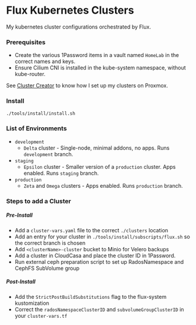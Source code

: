# Flux Kubernetes Clusters
My kubernetes cluster configurations orchestrated by Flux.

### Prerequisites
* Create the various 1Password items in a vault named `HomeLab` in the correct names and keys.
* Ensure Cilium CNI is installed in the kube-system namespace, without kube-router.


See [Cluster Creator](https://github.com/christensenjairus/ClusterCreator) to know how I set up my clusters on Proxmox.

### Install
```bash
./tools/install/install.sh
```

### List of Environments
* `development`
  * `Delta` cluster - Single-node, minimal addons, no apps. Runs `development` branch.
* `staging`
  * `Epsilon` cluster - Smaller version of a `production` cluster. Apps enabled. Runs `staging` branch. 
* `production`
  * `Zeta` and `Omega` clusters - Apps enabled. Runs `production` branch.

### Steps to add a Cluster
##### Pre-Install
* Add a `cluster-vars.yaml` file to the correct `./clusters` location
* Add an entry for your cluster in `./tools/install/subscripts/flux.sh` so the correct branch is chosen
* Add `<clusterName>-cluster` bucket to Minio for Velero backups
* Add a cluster in CloudCasa and place the cluster ID in 1Password.
* Run external ceph preparation script to set up RadosNamespace and CephFS SubVolume group

##### Post-Install
* Add the `StrictPostBuildSubstitutions` flag to the flux-system kustomization
* Correct the `radosNamespaceClusterID` and `subvolumeGroupClusterID` in your `cluster-vars.tf`

[//]: # (### List of Flux-Managed Infrastructure)
[//]: # (* Cert-Manager w/ DNS ClusterIssuer)
[//]: # (* MetalLB L2 Load Balancer)
[//]: # (* Cilium with clustermesh, externalIPs, and full eBPF)
[//]: # (* Democratic-CSI for NFS & iSCSI)
[//]: # (* Postgres Operator)
[//]: # (* Redis Operator)
[//]: # (* Splunk Operator)
[//]: # (* Goldilocks)
[//]: # (* Groundcover)
[//]: # (* Private Nginx Ingress)
[//]: # (* Public Nginx Ingress)
[//]: # (* Keda)
[//]: # (* KubeVirt)
[//]: # (* Kyverno)
[//]: # (* Victoria-Metrics)
[//]: # (* Grafana &#40;with >40 applicable dashboards&#41;)
[//]: # (* AlertManager &#40;connected to Slack&#41;)
[//]: # (* Node-Problem-Detector)
[//]: # (* NewRelic)
[//]: # (* 1Password Operator)
[//]: # (* Snapshot Controller)
[//]: # (* Metrics Server)
[//]: # (* Rook-Ceph)
[//]: # (* Velero &#40;connected to Minio&#41;)
[//]: # (* CloudCasa &#40;UI for managing velero&#41;)
[//]: # (* Vertical Pod Autoscaler)
[//]: # (* Descheduler)
[//]: # ()
[//]: # (### List of Flux-Managed Apps)
[//]: # (* GitLab)
[//]: # (  * HA Replicated Redis w/ Sentinel)
[//]: # (  * HA Postgres)
[//]: # (  * Stores gitlab & database backups in S3)
[//]: # (  * Distributed Gitaly instances)
[//]: # (  * Minio-backed object storage)
[//]: # (  * LDAP Authentication via OpenLDAP)
[//]: # (* Splunk)
[//]: # (  * 3 indexers, 3 search heads, 1 cluster manager, 1 license manager, 1 deployer)
[//]: # (  * Passwords and configs loaded from 1Password)
[//]: # (  * LDAP authentication via OpenLDAP)
[//]: # (  * `main` index backs up to S3)
[//]: # (  * Auto-installs all Splunk apps in an S3 bucket)
[//]: # (  * Managed by the splunk operator)
[//]: # (* Collectord)
[//]: # (  * Collects logs and metrics and sends to Splunk)
[//]: # (  * Tokens and configs are loaded from 1Password)
[//]: # (* Harbor Registry)
[//]: # (  * HA Replicated Redis w/ Sentinel)
[//]: # (  * HA Postgres)
[//]: # (  * Stores docker images & database backups to S3)
[//]: # (  * Kyverno policy to automatically use harbor proxy registries for all new pods.)
[//]: # (* OpenLDAP)
[//]: # (  * HA Setup &#40;3 replicas&#41;)
[//]: # (  * PHP LDAP Admin)
[//]: # (  * LDAP Self-Service Password Reset)
[//]: # (* Authelia)
[//]: # (  * HA Replicated Redis w/ Sentinel)
[//]: # (  * HA Postgres)
[//]: # (  * LDAP Authentication via OpenLDAP)
[//]: # (* Uptime-Kuma)
[//]: # (* Echo Server)
[//]: # (* Homarr)
[//]: # (* Joplin Server)
[//]: # (  * HA Postgres)
[//]: # (* Home Media Helpers)
[//]: # (  * Radarr &#40;with a 4k instance&#41;)
[//]: # (  * Sonarr &#40;with a 4k instance&#41;)
[//]: # (  * Lidarr)
[//]: # (  * Readarr)
[//]: # (  * Prowlarr)
[//]: # (  * Bazarr)
[//]: # (  * Overseerr)
[//]: # (  * Tautulli)
[//]: # (  * Deluge &#40;with built-in VPN&#41;)
[//]: # (* WordPress)
[//]: # (  * 3 instances with different URLs)
[//]: # (  * MariaDB)
[//]: # (
[//]: # &#40;  * Memcached&#41;)
[//]: # (* Vaultwarden)
[//]: # (  * HA Postgres)
[//]: # (* Portainer)
[//]: # (* Nextcloud)
[//]: # (  * HA Postgres)
[//]: # (  * HA Clustered Redis)
[//]: # (  * Helper Scripts)
[//]: # (* ClusterPlex &#40;for distributed transcoding&#41;)
[//]: # (  * 3 Transcode Workers)
[//]: # (  * Orchestrator with ServiceMonitor and Grafana Dashboard)
[//]: # (* Wazuh)
[//]: # (  * 3 indexers, 2 workers, 1 master, 1 dashboard)
[//]: # (* Kasm Workspaces)
